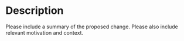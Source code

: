 # Description

Please include a summary of the proposed change. Please also include relevant motivation and context.
